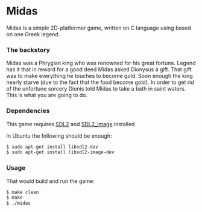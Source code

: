 # Midas

Midas is a simple 2D-platformer game, written on C language using based on one Greek legend.

### The backstory
Midas was a Phrygian king who was renowned for his great fortune. Legend has it that in reward for a good deed Midas asked Dionysus a gift. That gift was to make everything he touches to become gold. Soon enough the king nearly starve (due to the fact that the food become gold). In order to get rid of the unfortune sorcery Dionis told Midas to take a bath in saint waters. This is what you are going to do.

### Dependencies
This game requires [SDL2](https://www.libsdl.org) and [SDL2_image](https://www.libsdl.org/projects/SDL_image/) installed

In Ubuntu the following should be enough:
```sh
$ sudo apt-get install libsdl2-dev
$ sudo apt-get install libsdl2-image-dev
```

### Usage
That would build and run the game:
```sh
$ make clean
$ make
$ ./midas
```
